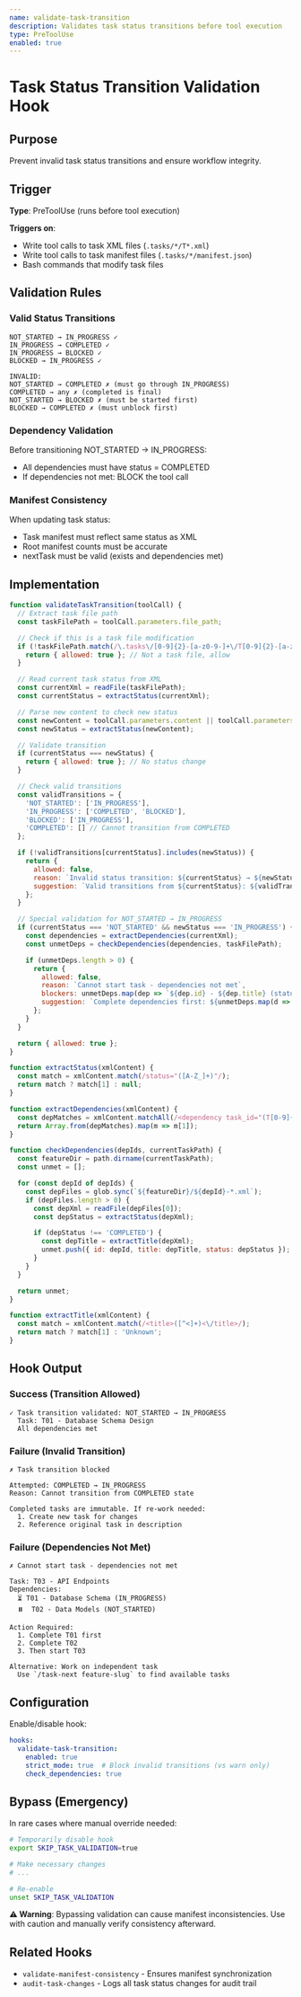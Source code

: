 ```yaml
---
name: validate-task-transition
description: Validates task status transitions before tool execution
type: PreToolUse
enabled: true
---
```


# Task Status Transition Validation Hook

## Purpose

Prevent invalid task status transitions and ensure workflow integrity.

## Trigger

**Type**: PreToolUse (runs before tool execution)

**Triggers on**:
- Write tool calls to task XML files (`.tasks/*/T*.xml`)
- Write tool calls to task manifest files (`.tasks/*/manifest.json`)
- Bash commands that modify task files

## Validation Rules

### Valid Status Transitions

```
NOT_STARTED → IN_PROGRESS ✓
IN_PROGRESS → COMPLETED ✓
IN_PROGRESS → BLOCKED ✓
BLOCKED → IN_PROGRESS ✓

INVALID:
NOT_STARTED → COMPLETED ✗ (must go through IN_PROGRESS)
COMPLETED → any ✗ (completed is final)
NOT_STARTED → BLOCKED ✗ (must be started first)
BLOCKED → COMPLETED ✗ (must unblock first)
```

### Dependency Validation

Before transitioning NOT_STARTED → IN_PROGRESS:
- All dependencies must have status = COMPLETED
- If dependencies not met: BLOCK the tool call

### Manifest Consistency

When updating task status:
- Task manifest must reflect same status as XML
- Root manifest counts must be accurate
- nextTask must be valid (exists and dependencies met)

## Implementation

```javascript
function validateTaskTransition(toolCall) {
  // Extract task file path
  const taskFilePath = toolCall.parameters.file_path;

  // Check if this is a task file modification
  if (!taskFilePath.match(/\.tasks\/[0-9]{2}-[a-z0-9-]+\/T[0-9]{2}-[a-z0-9-]+\.xml$/)) {
    return { allowed: true }; // Not a task file, allow
  }

  // Read current task status from XML
  const currentXml = readFile(taskFilePath);
  const currentStatus = extractStatus(currentXml);

  // Parse new content to check new status
  const newContent = toolCall.parameters.content || toolCall.parameters.new_string;
  const newStatus = extractStatus(newContent);

  // Validate transition
  if (currentStatus === newStatus) {
    return { allowed: true }; // No status change
  }

  // Check valid transitions
  const validTransitions = {
    'NOT_STARTED': ['IN_PROGRESS'],
    'IN_PROGRESS': ['COMPLETED', 'BLOCKED'],
    'BLOCKED': ['IN_PROGRESS'],
    'COMPLETED': [] // Cannot transition from COMPLETED
  };

  if (!validTransitions[currentStatus].includes(newStatus)) {
    return {
      allowed: false,
      reason: `Invalid status transition: ${currentStatus} → ${newStatus}`,
      suggestion: `Valid transitions from ${currentStatus}: ${validTransitions[currentStatus].join(', ')}`
    };
  }

  // Special validation for NOT_STARTED → IN_PROGRESS
  if (currentStatus === 'NOT_STARTED' && newStatus === 'IN_PROGRESS') {
    const dependencies = extractDependencies(currentXml);
    const unmetDeps = checkDependencies(dependencies, taskFilePath);

    if (unmetDeps.length > 0) {
      return {
        allowed: false,
        reason: `Cannot start task - dependencies not met`,
        blockers: unmetDeps.map(dep => `${dep.id} - ${dep.title} (status: ${dep.status})`),
        suggestion: `Complete dependencies first: ${unmetDeps.map(d => d.id).join(', ')}`
      };
    }
  }

  return { allowed: true };
}

function extractStatus(xmlContent) {
  const match = xmlContent.match(/status="([A-Z_]+)"/);
  return match ? match[1] : null;
}

function extractDependencies(xmlContent) {
  const depMatches = xmlContent.matchAll(/<dependency task_id="(T[0-9]{2})"/g);
  return Array.from(depMatches).map(m => m[1]);
}

function checkDependencies(depIds, currentTaskPath) {
  const featureDir = path.dirname(currentTaskPath);
  const unmet = [];

  for (const depId of depIds) {
    const depFiles = glob.sync(`${featureDir}/${depId}-*.xml`);
    if (depFiles.length > 0) {
      const depXml = readFile(depFiles[0]);
      const depStatus = extractStatus(depXml);

      if (depStatus !== 'COMPLETED') {
        const depTitle = extractTitle(depXml);
        unmet.push({ id: depId, title: depTitle, status: depStatus });
      }
    }
  }

  return unmet;
}

function extractTitle(xmlContent) {
  const match = xmlContent.match(/<title>([^<]+)<\/title>/);
  return match ? match[1] : 'Unknown';
}
```

## Hook Output

### Success (Transition Allowed)

```
✓ Task transition validated: NOT_STARTED → IN_PROGRESS
  Task: T01 - Database Schema Design
  All dependencies met
```

### Failure (Invalid Transition)

```
✗ Task transition blocked

Attempted: COMPLETED → IN_PROGRESS
Reason: Cannot transition from COMPLETED state

Completed tasks are immutable. If re-work needed:
  1. Create new task for changes
  2. Reference original task in description
```

### Failure (Dependencies Not Met)

```
✗ Cannot start task - dependencies not met

Task: T03 - API Endpoints
Dependencies:
  ⏳ T01 - Database Schema (IN_PROGRESS)
  ⏸️  T02 - Data Models (NOT_STARTED)

Action Required:
  1. Complete T01 first
  2. Complete T02
  3. Then start T03

Alternative: Work on independent task
  Use `/task-next feature-slug` to find available tasks
```

## Configuration

Enable/disable hook:
```yaml
hooks:
  validate-task-transition:
    enabled: true
    strict_mode: true  # Block invalid transitions (vs warn only)
    check_dependencies: true
```

## Bypass (Emergency)

In rare cases where manual override needed:

```bash
# Temporarily disable hook
export SKIP_TASK_VALIDATION=true

# Make necessary changes
# ...

# Re-enable
unset SKIP_TASK_VALIDATION
```

**⚠️ Warning**: Bypassing validation can cause manifest inconsistencies. Use with caution and manually verify consistency afterward.

## Related Hooks

- `validate-manifest-consistency` - Ensures manifest synchronization
- `audit-task-changes` - Logs all task status changes for audit trail
